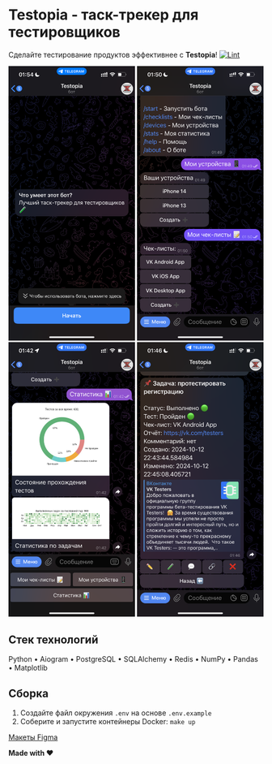 # Testopia - таск-трекер для тестировщиков

Сделайте тестирование продуктов эффективнее с **Testopia**!
[![Lint](https://github.com/everysoftware/testopia/actions/workflows/ci.yml/badge.svg)](https://github.com/everysoftware/testopia/actions/workflows/ci.yml)

<img src="/assets/onboarding.PNG" width="250" />
<img src="/assets/checklists.PNG" width="250" />
<img src="/assets/stats.PNG" width="250" />
<img src="/assets/task.PNG" width="250" />

## Стек технологий

Python • Aiogram • PostgreSQL • SQLAlchemy • Redis • NumPy • Pandas • Matplotlib

## Сборка

1. Создайте файл окружения `.env` на основе `.env.example`
2. Соберите и запустите контейнеры Docker: `make up`

[Макеты Figma](https://www.figma.com/file/iJ7SMg6DCuCaDhNlieh3kd/Untitled?type=design&node-id=0-1&mode=design)

**Made with ❤️**
